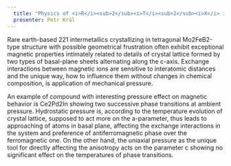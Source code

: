 ```yaml
---
  title: "Physics of <i>R</i><sub>2</sub><i>T</i><sub>2</sub><i>X</i> intermetallics under high pressure"
  presenter: Petr Král
---
```

Rare earth-based 221 intermetallics crystallizing in tetragonal Mo2FeB2-type structure with possible geometrical frustration often exhibit exceptional magnetic properties intimately related to details of crystal lattice formed by two types of basal-plane sheets alternating along the c-axis. Exchange interactions between magnetic ions are sensitive to interatomic distances and the unique way, how to influence them without changes in chemical composition, is application of mechanical pressure.

An example of compound with interesting pressure effect on magnetic behavior is Ce2Pd2In showing two successive phase transitions at ambient pressure. Hydrostatic pressure is, according to the temperature evolution of crystal lattice, supposed to act more on the a-parameter, thus leads to approaching of atoms in basal plane, affecting the exchange interactions in the system and preference of antiferromagnetic phase over the ferromagnetic one. On the other hand, the uniaxial pressure as the unique tool for directly affecting the anisotropy acts on the parameter c showing no significant effect on the temperatures of phase transitions.